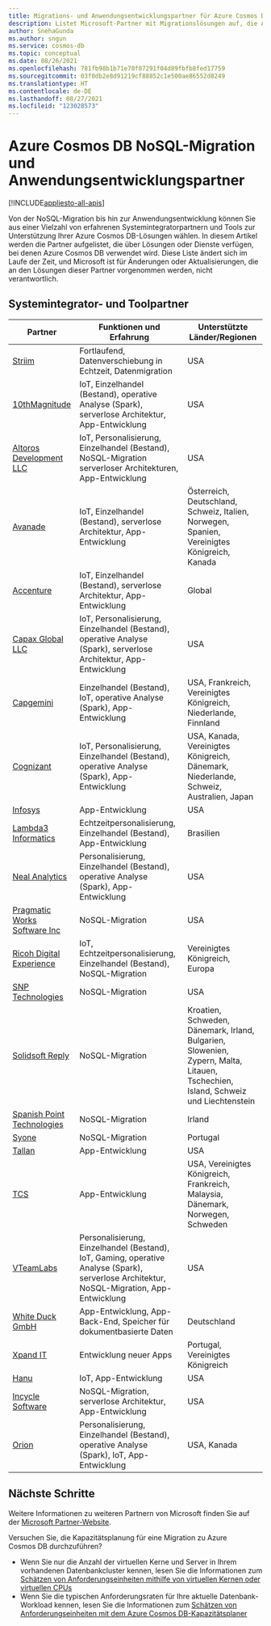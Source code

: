```yaml
---
title: Migrations- und Anwendungsentwicklungspartner für Azure Cosmos DB
description: Listet Microsoft-Partner mit Migrationslösungen auf, die Azure Cosmos DB unterstützen.
author: SnehaGunda
ms.author: sngun
ms.service: cosmos-db
ms.topic: conceptual
ms.date: 08/26/2021
ms.openlocfilehash: 781fb98b1b71e70f07291f04d89fbfb8fed17759
ms.sourcegitcommit: 03f0db2e8d91219cf88852c1e500ae86552d8249
ms.translationtype: HT
ms.contentlocale: de-DE
ms.lasthandoff: 08/27/2021
ms.locfileid: "123028573"
---
```

# <a name="azure-cosmos-db-nosql-migration-and-application-development-partners"></a>Azure Cosmos DB NoSQL-Migration und Anwendungsentwicklungspartner
[!INCLUDE[appliesto-all-apis](includes/appliesto-all-apis.md)]

Von der NoSQL-Migration bis hin zur Anwendungsentwicklung können Sie aus einer Vielzahl von erfahrenen Systemintegratorpartnern und Tools zur Unterstützung Ihrer Azure Cosmos DB-Lösungen wählen. In diesem Artikel werden die Partner aufgelistet, die über Lösungen oder Dienste verfügen, bei denen Azure Cosmos DB verwendet wird. Diese Liste ändert sich im Laufe der Zeit, und Microsoft ist für Änderungen oder Aktualisierungen, die an den Lösungen dieser Partner vorgenommen werden, nicht verantwortlich.

## <a name="systems-integrator-and-tooling-partners"></a>Systemintegrator- und Toolpartner

|**Partner**  |**Funktionen und Erfahrung**  |**Unterstützte Länder/Regionen**  |
|---------|---------|---------|
|[Striim](https://www.striim.com/)    |  Fortlaufend, Datenverschiebung in Echtzeit, Datenmigration|   USA   |
| [10thMagnitude](https://www.10thmagnitude.com/) | IoT, Einzelhandel (Bestand), operative Analyse (Spark), serverlose Architektur, App-Entwicklung | USA |
|[Altoros Development LLC](https://www.altoros.com/)  |  IoT, Personalisierung, Einzelhandel (Bestand), NoSQL-Migration serverloser Architekturen, App-Entwicklung|   USA |
|[Avanade](https://www.avanade.com/) | IoT, Einzelhandel (Bestand), serverlose Architektur, App-Entwicklung | Österreich, Deutschland, Schweiz, Italien, Norwegen, Spanien, Vereinigtes Königreich, Kanada |
|[Accenture](https://www.accenture.com/) | IoT, Einzelhandel (Bestand), serverlose Architektur, App-Entwicklung |Global|
|[Capax Global LLC](https://www.capaxglobal.com/) | IoT, Personalisierung, Einzelhandel (Bestand), operative Analyse (Spark), serverlose Architektur, App-Entwicklung|    USA     |  
| [Capgemini](https://www.capgemini.com/) | Einzelhandel (Bestand), IoT, operative Analyse (Spark), App-Entwicklung | USA, Frankreich, Vereinigtes Königreich, Niederlande, Finnland  |
| [Cognizant](https://www.cognizant.com/) | IoT, Personalisierung, Einzelhandel (Bestand), operative Analyse (Spark), App-Entwicklung |USA, Kanada, Vereinigtes Königreich, Dänemark, Niederlande, Schweiz, Australien, Japan |
|[Infosys](https://www.infosys.com/)     | App-Entwicklung      |    USA    |  
| [Lambda3 Informatics](https://www.lambda3.com.br/) | Echtzeitpersonalisierung, Einzelhandel (Bestand), App-Entwicklung | Brasilien|
|[Neal Analytics](https://www.nealanalytics.com/)    |     Personalisierung, Einzelhandel (Bestand), operative Analyse (Spark), App-Entwicklung  |    USA     |  
|[Pragmatic Works Software Inc](https://www.pragmaticworks.com/)    |   NoSQL-Migration      |   USA      |
| [Ricoh Digital Experience](https://www.ricoh-europe.com/contact-us) | IoT, Echtzeitpersonalisierung, Einzelhandel (Bestand), NoSQL-Migration | Vereinigtes Königreich, Europa  |
|[SNP Technologies](https://www.snp.com/) | NoSQL-Migration| USA |
| [Solidsoft Reply](https://www.reply.com/solidsoft-reply/) | NoSQL-Migration | Kroatien, Schweden, Dänemark, Irland, Bulgarien, Slowenien, Zypern, Malta, Litauen, Tschechien, Island, Schweiz und Liechtenstein|
| [Spanish Point Technologies](https://www.spanishpoint.ie/) | NoSQL-Migration| Irland|
| [Syone](https://www.syone.com/) | NoSQL-Migration| Portugal|
|[Tallan](https://www.tallan.com/)    |  App-Entwicklung      |    USA     |
| [TCS](https://www.tcs.com/) | App-Entwicklung | USA, Vereinigtes Königreich, Frankreich, Malaysia, Dänemark, Norwegen, Schweden|
|[VTeamLabs](https://www.vteamlabs.com/)    | Personalisierung, Einzelhandel (Bestand), IoT, Gaming, operative Analyse (Spark), serverlose Architektur, NoSQL-Migration, App-Entwicklung       |  USA      |  
| [White Duck GmbH](https://whiteducksoftware.com/) |App-Entwicklung, App-Back-End, Speicher für dokumentbasierte Daten| Deutschland |
| [Xpand IT](https://www.xpand-it.com/) | Entwicklung neuer Apps | Portugal, Vereinigtes Königreich|
| [Hanu](https://hanu.com/) | IoT, App-Entwicklung | USA|
| [Incycle Software](https://www.incyclesoftware.com/) | NoSQL-Migration, serverlose Architektur, App-Entwicklung| USA|
| [Orion](https://www.orioninc.com/) | Personalisierung, Einzelhandel (Bestand), operative Analyse (Spark), IoT, App-Entwicklung| USA, Kanada|

## <a name="next-steps"></a>Nächste Schritte

Weitere Informationen zu weiteren Partnern von Microsoft finden Sie auf der [Microsoft Partner-Website](https://partner.microsoft.com/).

Versuchen Sie, die Kapazitätsplanung für eine Migration zu Azure Cosmos DB durchzuführen?
* Wenn Sie nur die Anzahl der virtuellen Kerne und Server in Ihrem vorhandenen Datenbankcluster kennen, lesen Sie die Informationen zum [Schätzen von Anforderungseinheiten mithilfe von virtuellen Kernen oder virtuellen CPUs](convert-vcore-to-request-unit.md) 
* Wenn Sie die typischen Anforderungsraten für Ihre aktuelle Datenbank-Workload kennen, lesen Sie die Informationen zum [Schätzen von Anforderungseinheiten mit dem Azure Cosmos DB-Kapazitätsplaner](estimate-ru-with-capacity-planner.md)

<!--Image references-->
[2]: ./media/partners-migration-cosmosdb/striim_logo.png
[3]: ./media/partners-migration-cosmosdb/altoros_logo.png
[4]: ./media/partners-migration-cosmosdb/attunix_logo.png
[6]: ./media/partners-migration-cosmosdb/capaxglobal_logo.png
[7]: ./media/partners-migration-cosmosdb/coeo_logo.png
[8]: ./media/partners-migration-cosmosdb/infosys_logo.png
[9]: ./media/partners-migration-cosmosdb/nealanalytics_logo.png
[10]: ./media/partners-migration-cosmosdb/pragmaticworks_logo.png
[11]: ./media/partners-migration-cosmosdb/tallan_logo.png
[12]: ./media/partners-migration-cosmosdb/vteamlabs_logo.png
[13]: ./media/partners-migration-cosmosdb/10thmagnitude_logo.png
[14]: ./media/partners-migration-cosmosdb/capgemini_logo.png
[15]: ./media/partners-migration-cosmosdb/cognizant_logo.png
[16]: ./media/partners-migration-cosmosdb/laglash_logo.png
[17]: ./media/partners-migration-cosmosdb/lambda3_logo.png
[18]: ./media/partners-migration-cosmosdb/ricoh_logo.png
[19]: ./media/partners-migration-cosmosdb/snp_technologies_logo.png
[20]: ./media/partners-migration-cosmosdb/solidsoft_reply_logo.png
[21]: ./media/partners-migration-cosmosdb/spanish_point_logo.png
[22]: ./media/partners-migration-cosmosdb/syone_logo.png
[23]: ./media/partners-migration-cosmosdb/tcs_logo.png
[24]: ./media/partners-migration-cosmosdb/whiteduck_logo.png
[25]: ./media/partners-migration-cosmosdb/xpandit_logo.png
[26]: ./media/partners-migration-cosmosdb/avanade_logo.png
